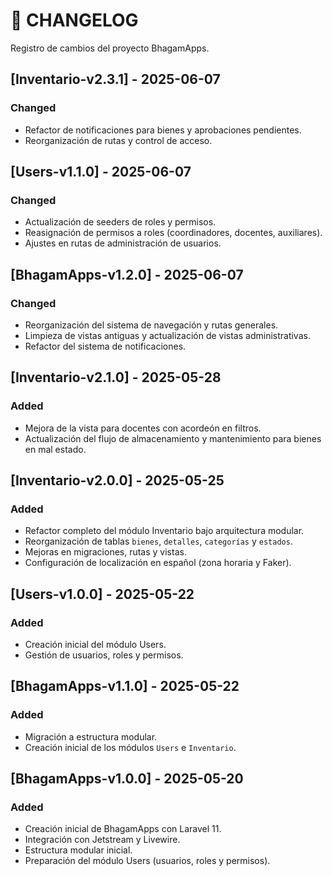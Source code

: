# 📒 CHANGELOG

Registro de cambios del proyecto BhagamApps.

## [Inventario-v2.3.1] - 2025-06-07
### Changed
- Refactor de notificaciones para bienes y aprobaciones pendientes.
- Reorganización de rutas y control de acceso.

## [Users-v1.1.0] - 2025-06-07
### Changed
- Actualización de seeders de roles y permisos.
- Reasignación de permisos a roles (coordinadores, docentes, auxiliares).
- Ajustes en rutas de administración de usuarios.

## [BhagamApps-v1.2.0] - 2025-06-07
### Changed
- Reorganización del sistema de navegación y rutas generales.
- Limpieza de vistas antiguas y actualización de vistas administrativas.
- Refactor del sistema de notificaciones.

## [Inventario-v2.1.0] - 2025-05-28
### Added
- Mejora de la vista para docentes con acordeón en filtros.
- Actualización del flujo de almacenamiento y mantenimiento para bienes en mal estado.

## [Inventario-v2.0.0] - 2025-05-25
### Added
- Refactor completo del módulo Inventario bajo arquitectura modular.
- Reorganización de tablas `bienes`, `detalles`, `categorías` y `estados`.
- Mejoras en migraciones, rutas y vistas.
- Configuración de localización en español (zona horaria y Faker).


## [Users-v1.0.0] - 2025-05-22
### Added
- Creación inicial del módulo Users.
- Gestión de usuarios, roles y permisos.

## [BhagamApps-v1.1.0] - 2025-05-22
### Added
- Migración a estructura modular.
- Creación inicial de los módulos `Users` e `Inventario`.

## [BhagamApps-v1.0.0] - 2025-05-20
### Added
- Creación inicial de BhagamApps con Laravel 11.
- Integración con Jetstream y Livewire.
- Estructura modular inicial.
- Preparación del módulo Users (usuarios, roles y permisos).

